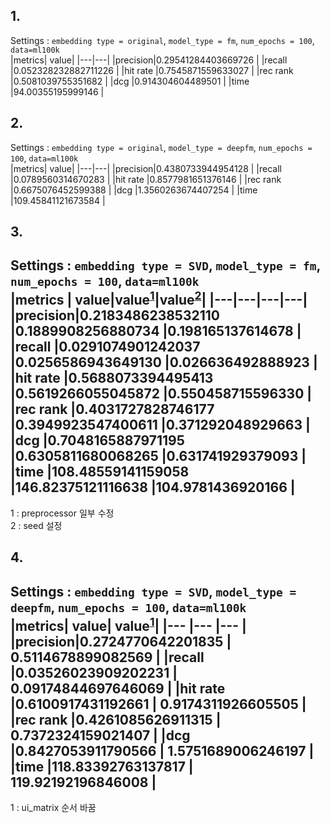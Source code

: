 ## 1. 
Settings : `embedding type = original`, `model_type = fm`, `num_epochs = 100`, `data=ml100k`  
|metrics| value|
|---|---|
|precision|0.29541284403669726      |
|recall   |0.052328232882711226     |
|hit rate |0.7545871559633027       |
|rec rank |0.5081039755351682       |
|dcg      |0.914304604489501        |
|time     |94.00355195999146        |
## 2. 
Settings : `embedding type = original`, `model_type = deepfm`, `num_epochs = 100`, `data=ml100k`  
|metrics| value|
|---|---|
|precision|0.4380733944954128   | 
|recall   |0.0789560314670283   |
|hit rate |0.8577981651376146   |
|rec rank |0.6675076452599388   |
|dcg      |1.3560263674407254   |
|time     |109.45841121673584   |
## 3.
Settings : `embedding type = SVD`, `model_type = fm`, `num_epochs = 100`, `data=ml100k`  
|metrics  | value|value<sup>[1](#footnote_1)</sup>|value<sup>[2](#footnote_2)</sup>|
|---|---|---|---|
|precision|0.2183486238532110   |0.1889908256880734 |0.198165137614678 |
|recall   |0.0291074901242037   |0.0256586943649130 |0.026636492888923 |
|hit rate |0.5688073394495413   |0.5619266055045872 |0.550458715596330 |
|rec rank |0.4031727828746177   |0.3949923547400611 |0.371292048929663 |
|dcg      |0.7048165887971195   |0.6305811680068265 |0.631741929379093 |
|time     |108.48559141159058   |146.82375121116638 |104.9781436920166 | 
---
<a name='footnote_1'>1</a> : preprocessor 일부 수정  
<a name='footnote_2'>2</a> : seed 설정
## 4.
Settings : `embedding type = SVD`, `model_type = deepfm`, `num_epochs = 100`, `data=ml100k`  
|metrics| value| value<sup>[1](#footnote_1)</sup>|
|---    |---   |---      |
|precision|0.2724770642201835   | 0.5114678899082569    |
|recall   |0.03526023909202231  | 0.09174844697646069   |
|hit rate |0.6100917431192661   | 0.9174311926605505    |
|rec rank |0.4261085626911315   | 0.7372324159021407    |
|dcg      |0.8427053911790566   | 1.5751689006246197    |
|time     |118.83392763137817   | 119.92192196846008    |
---
<a name='footnote_1'>1</a> : ui_matrix 순서 바꿈